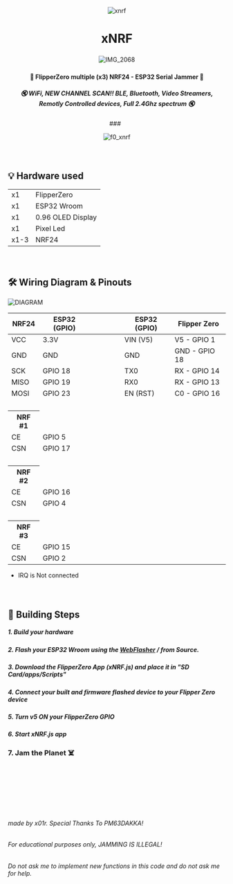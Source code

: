 <div align="center">
  
![xnrf](https://github.com/user-attachments/assets/62c7c6a0-44fa-45d8-a7c8-347fbcda6dd6)
<h1>xNRF </h1>

###
![IMG_2068](https://github.com/user-attachments/assets/f2609e4c-0e5a-449c-b02f-a71efac246d1)




###
<h4> 🐬 FlipperZero multiple (x3) NRF24 - ESP32 Serial Jammer 🐬 </h4>
<h5> 🔇 WiFi, NEW CHANNEL SCAN!! BLE, Bluetooth, Video Streamers, Remotly Controlled devices, Full 2.4Ghz spectrum 🔇</h5>
###
&nbsp;

![f0_xnrf](https://github.com/user-attachments/assets/a894a59c-9a4a-473d-974b-00ee1378100a)
###
&nbsp;
###

</div>



## 💡 Hardware used
<table>
<tbody>
<tr><td>x1</td><td>FlipperZero</td></tr>
<tr><td>x1</td><td>ESP32 Wroom</td></tr>
<tr><td>x1</td><td>0.96 OLED Display</td></tr>
<tr><td>x1</td><td>Pixel Led</td></tr>
<tr><td>x1-3</td><td>NRF24</td></tr>
</tbody>
</table>

###
&nbsp;
###

## 🛠 Wiring Diagram & Pinouts

![DIAGRAM](https://github.com/user-attachments/assets/10ee8470-2820-4744-a197-4f7944d21286)


<table>
<thead><th>NRF24</th><th>ESP32 (GPIO)</th><th> &nbsp; &nbsp; &nbsp; &nbsp; &nbsp; &nbsp; &nbsp; &nbsp; </th><th>ESP32 (GPIO)</th><th>Flipper Zero</th></thead>
<tbody>
<tr><td>VCC</td><td>3.3V</td><td></td><td>VIN (V5)</td><td>V5 - GPIO 1 </td></tr>
<tr><td>GND</td><td>GND</td><td></td><td>GND</td><td>GND - GPIO 18 </td></tr>
<tr><td>SCK</td><td>GPIO 18</td><td></td><td>TX0</td><td>RX - GPIO 14 </td></tr>
<tr><td>MISO</td><td>GPIO 19</td><td></td><td>RX0</td><td>RX - GPIO 13 </td></tr>
<tr><td>MOSI</td><td>GPIO 23</td><td></td><td>EN (RST)</td><td>C0 - GPIO 16 </td></tr>
<tr><td>&nbsp;</td><td></td></tr>
<tr><th>NRF #1</th><td></td></tr>
<tr><td>CE</td><td>GPIO 5</td></tr>
<tr><td>CSN</td><td>GPIO 17</td></tr>
<tr><td>&nbsp;</td><td></td></tr>
<tr><th>NRF #2</th><td></td></tr>
<tr><td>CE</td><td>GPIO 16</td></tr>
<tr><td>CSN</td><td>GPIO 4</td></tr>
<tr><td>&nbsp;</td><td></td></tr>
<tr><th>NRF #3</th><td></td></tr>
<tr><td>CE</td><td>GPIO 15</td></tr>
<tr><td>CSN</td><td>GPIO 2</td></tr>
  
</tbody>
</table>

* IRQ is Not connected
###
&nbsp;
###



## 🚀 Building Steps

<h5> 1. Build your hardware </h5>
<h5> 2. Flash your ESP32 Wroom using the <a href="https://f0n00b.github.io/xNRF/WebFlasher/">WebFlasher</a> / from Source. </h5>
<h5> 3. Download the FlipperZero App (xNRF.js) and place it in "SD Card/apps/Scripts" </h5>
<h5> 4. Connect your built and firmware flashed device to your Flipper Zero device </h5>
<h5> 5. Turn v5 ON your FlipperZero GPIO </h5>
<h5> 6. Start xNRF.js app </h5>
<h3> 7. Jam the Planet ☠️ </h3>

<br />
<br />
<br />
<br />
<br />
<br />
  
###### made by x01r. Special Thanks To PM63DAKKA! 
###### For educational purposes only, JAMMING IS ILLEGAL!
###### Do not ask me to implement new functions in this code and do not ask me for help.

